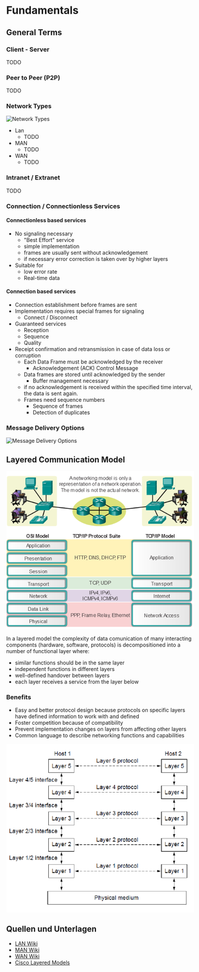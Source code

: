# Fundamentals

## General Terms

### Client - Server

TODO

### Peer to Peer (P2P)

TODO

### Network Types

![Network Types](https://upload.wikimedia.org/wikipedia/commons/thumb/6/6e/Data_Networks_classification_by_spatial_scope.svg/512px-Data_Networks_classification_by_spatial_scope.svg.png)

- Lan
  - TODO
- MAN
  - TODO
- WAN
  - TODO 

### Intranet / Extranet

TODO

### Connection / Connectionless Services

#### Connectionless based services
- No signaling necessary
  - "Best Effort" service
  - simple implementation
  - frames are usually sent without acknowledgement
  - if necessary error correction is taken over by higher layers
- Suitable for
  - low error rate
  - Real-time data

#### Connection based services
- Connection establishment before frames are sent
- Implementation requires special frames for signaling
  - Connect / Disconnect
- Guaranteed services
  - Reception
  - Sequence
  - Quality
- Receipt confirmation and retransmission in case of data loss or corruption
  - Each Data Frame must be acknowledged by the receiver
    - Acknowledgement (ACK) Control Message
  - Data frames are stored until acknowledged by the sender
    - Buffer management necessary
  - if no acknowledgement is received within the specified time interval, the data is sent again.
  - Frames need sequence numbers
    - Sequence of frames
    - Detection of duplicates

### Message Delivery Options

![Message Delivery Options](https://www.thestudygenius.com/wp-content/uploads/2021/02/unicast-multicast-broadcast-image3-1-1.jpg)

## Layered Communication Model

![Cisco Layered Models](cisco_layered_model.png)

In a layered model the complexity of data comunication of many interacting components (hardware, software, protocols)
is decompositioned into a number of functional layer where:
- similar functions should be in the same layer
- independent functions in different layers
- well-defined handover between layers
- each layer receives a service from the layer below

### Benefits

- Easy and better protocol design because protocols on specific layers have defined information to work with and defined
- Foster competition because of compatibility
- Prevent implementation changes on layers from affecting other layers
- Common language to describe networking functions and capabilities

![Layered Model](layered_model.PNG)

## Quellen und Unterlagen
- [LAN Wiki](https://de.wikipedia.org/wiki/Local_Area_Network)
- [MAN Wiki](https://de.wikipedia.org/wiki/Metropolitan_Area_Network)
- [WAN Wiki](https://de.wikipedia.org/wiki/Wide_Area_Network)
- [Cisco Layered Models](http://cisco.num.edu.mn/CCNA_R&S1/course/module3/3.2.4.1/3.2.4.1.html)
